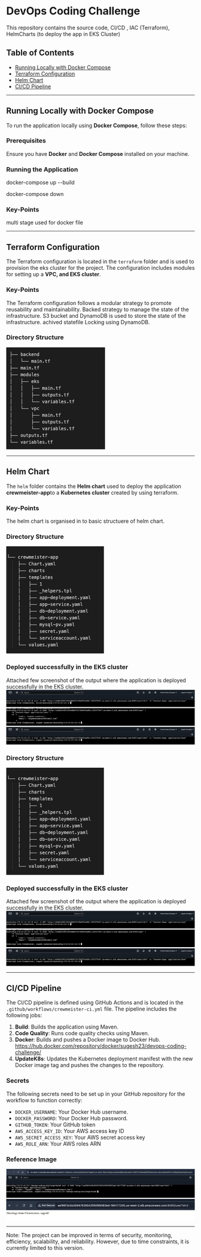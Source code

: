 # DevOps Coding Challenge

This repository contains the source code, CI/CD , IAC (Terraform), HelmCharts (to deploy the app in EKS Cluster)

## Table of Contents

- [Running Locally with Docker Compose](#running-locally-with-docker-compose)
- [Terraform Configuration](#terraform-configuration)
- [Helm Chart](#helm-chart)
- [CI/CD Pipeline](#cicd-pipeline)

---

## Running Locally with Docker Compose

To run the application locally using **Docker Compose**, follow these steps:

### Prerequisites
Ensure you have **Docker** and **Docker Compose** installed on your machine. 

### Running the Application

docker-compose up --build

docker-compose down

### Key-Points
multi stage used for docker file

---

## Terraform Configuration

The Terraform configuration is located in the `terraform` folder and is used to provision the eks cluster for the project. The configuration includes modules for setting up a **VPC, and EKS cluster**.

### Key-Points
The Terraform configuration follows a modular strategy to promote reusability and maintainability.
Backed strategy to manage the state of the infrastructure.
S3 bucket and DynamoDB is used to store the state of the infrastructure.
achived statefile Locking using DynamoDB.

### Directory Structure

![alt text](snapshots/image-1.png)

---

## Helm Chart

The `helm` folder contains the **Helm chart** used to deploy the application **crewmeister-app**to a **Kubernetes cluster** created by using terraform. 

### Key-Points
The helm chart is organised in to basic structuere of helm chart.

### Directory Structure

![alt text](snapshots/image.png)

### Deployed successfully in the EKS cluster
Attached few screenshot of the output where the application is deployed successfully in the EKS cluster.
![alt text](<snapshots/Pasted Graphic.png>)
![alt text](<snapshots/Pasted Graphic 1.png>)
![alt text](<snapshots/Pasted Graphic 2.png>)


### Directory Structure

![alt text](<snapshots/image.png>)

### Deployed successfully in the EKS cluster
Attached few screenshot of the output where the application is deployed successfully in the EKS cluster.
![alt text](<snapshots/Pasted Graphic.png>)
![alt text](<snapshots/Pasted Graphic 1.png>)
![alt text](<snapshots/Pasted Graphic 2.png>)

---

## CI/CD Pipeline

The CI/CD pipeline is defined using GitHub Actions and is located in the `.github/workflows/crewmeister-ci.yml` file. The pipeline includes the following jobs:

1. **Build**: Builds the application using Maven.
2. **Code Quality**: Runs code quality checks using Maven.
3. **Docker**: Builds and pushes a Docker image to Docker Hub. https://hub.docker.com/repository/docker/sugesh23/devops-coding-challenge/ 
4. **UpdateK8s**: Updates the Kubernetes deployment manifest with the new Docker image tag and pushes the changes to the repository.

### Secrets
The following secrets need to be set up in your GitHub repository for the workflow to function correctly:

- `DOCKER_USERNAME`: Your Docker Hub username.
- `DOCKER_PASSWORD`: Your Docker Hub password.
- `GITHUB_TOKEN`: Your GitHub token 
- `AWS_ACCESS_KEY_ID`: Your AWS access key ID
- `AWS_SECRET_ACCESS_KEY`: Your AWS secret access key
- `AWS_ROLE_ARN`: Your AWS roles ARN

### Reference Image
![alt text](snapshots/image-2.png)
![alt text](snapshots/image-3.png)

---
Note: The project can be improved in terms of security, monitoring, efficiency, scalability, and reliability. However, due to time constraints, it is currently limited to this version.



